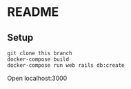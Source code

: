 # README

## Setup
```
git clone this branch
docker-compose build
docker-compose run web rails db:create
```
Open localhost:3000
